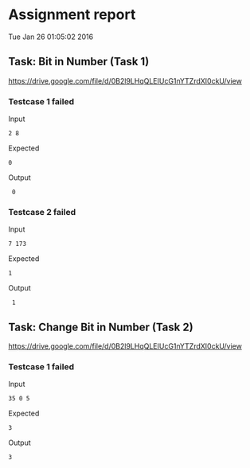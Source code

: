 # Assignment report
Tue Jan 26 01:05:02 2016
## Task: Bit in Number (Task 1)
https://drive.google.com/file/d/0B2l9LHqQLEIUcG1nYTZrdXI0ckU/view

### Testcase 1 failed
Input
```
2 8
```


Expected
```
0
```


Output
```
 0
```

### Testcase 2 failed
Input
```
7 173
```


Expected
```
1
```


Output
```
 1
```

## Task: Change Bit in Number (Task 2)
https://drive.google.com/file/d/0B2l9LHqQLEIUcG1nYTZrdXI0ckU/view

### Testcase 1 failed
Input
```
35 0 5
```


Expected
```
3
```


Output
```
3 
```

